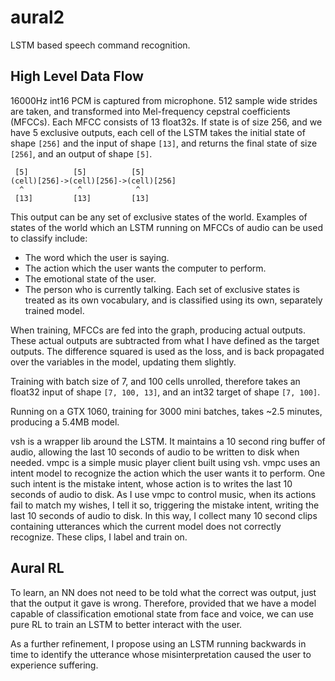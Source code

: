 # aural2
LSTM based speech command recognition.

## High Level Data Flow
16000Hz int16 PCM is captured from microphone.
512 sample wide strides are taken, and transformed into Mel-frequency cepstral coefficients (MFCCs).
Each MFCC consists of 13 float32s.
If state is of size 256, and we have 5 exclusive outputs, each cell of the LSTM takes the initial state of shape `[256]` and the input of shape `[13]`, and returns the final state of size `[256]`, and an output of shape `[5]`.

```
 [5]          [5]          [5]
(cell)[256]->(cell)[256]->(cell)[256]
  ^            ^            ^
 [13]         [13]         [13]
```

This output can be any set of exclusive states of the world.
Examples of states of the world which an LSTM running on MFCCs of audio can be used to classify include:
- The word which the user is saying.
- The action which the user wants the computer to perform.
- The emotional state of the user.
- The person who is currently talking.
Each set of exclusive states is treated as its own vocabulary, and is classified using its own, separately trained model.

When training, MFCCs are fed into the graph, producing actual outputs.
These actual outputs are subtracted from what I have defined as the target outputs.
The difference squared is used as the loss, and is back propagated over the variables in the model, updating them slightly.

Training with batch size of 7, and 100 cells unrolled, therefore takes an float32 input of shape `[7, 100, 13]`, and an int32 target of shape `[7, 100]`.

Running on a GTX 1060, training for 3000 mini batches, takes ~2.5 minutes, producing a 5.4MB model.

vsh is a wrapper lib around the LSTM.
It maintains a 10 second ring buffer of audio, allowing the last 10 seconds of audio to be written to disk when needed.
vmpc is a simple music player client built using vsh.
vmpc uses an intent model to recognize the action which the user wants it to perform.
One such intent is the mistake intent, whose action is to writes the last 10 seconds of audio to disk.
As I use vmpc to control music, when its actions fail to match my wishes, I tell it so, triggering the mistake intent, writing the last 10 seconds of audio to disk.
In this way, I collect many 10 second clips containing utterances which the current model does not correctly recognize.
These clips, I label and train on.

## Aural RL
To learn, an NN does not need to be told what the correct was output, just that the output it gave is wrong.
Therefore, provided that we have a model capable of classification emotional state from face and voice, we can use pure RL to train an LSTM to better interact with the user.

As a further refinement, I propose using an LSTM running backwards in time to identify the utterance whose misinterpretation caused the user to experience suffering.

